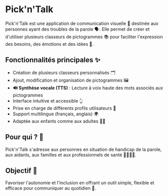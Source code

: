 # Pick'n'Talk

Pick'n'Talk est une application de communication visuelle 📱 destinée aux personnes ayant des troubles de la parole 🗣️. Elle permet de créer et d'utiliser plusieurs classeurs de pictogrammes 📚 pour faciliter l'expression des besoins, des émotions et des idées 💬.

## Fonctionnalités principales ✨

- Création de plusieurs classeurs personnalisés 🗂️
- Ajout, modification et organisation de pictogrammes 🖼️
- **🔊 Synthèse vocale (TTS)** : Lecture à voix haute des mots associés aux pictogrammes
- Interface intuitive et accessible 👆
- Prise en charge de différents profils utilisateurs 👤
- Support multilingue (français, anglais) 🌍
- Adaptée aux enfants comme aux adultes 👶👵

## Pour qui ? 🤔

Pick'n'Talk s'adresse aux personnes en situation de handicap de la parole, aux aidants, aux familles et aux professionnels de santé 👨‍⚕️👩‍🏫.

## Objectif 🎯

Favoriser l'autonomie et l'inclusion en offrant un outil simple, flexible et efficace pour communiquer au quotidien 🤝.
